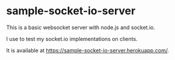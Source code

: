 # sample-socket-io-server

This is a basic websocket server with node.js and socket.io.

I use to test my socket.io implementations on clients.

It is available at https://sample-socket-io-server.herokuapp.com/.
